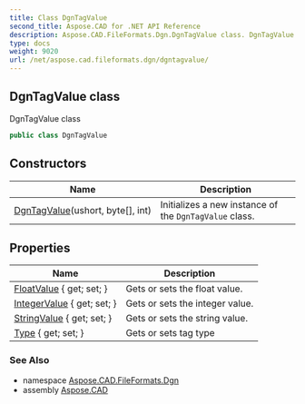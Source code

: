 ```yaml
---
title: Class DgnTagValue
second_title: Aspose.CAD for .NET API Reference
description: Aspose.CAD.FileFormats.Dgn.DgnTagValue class. DgnTagValue class
type: docs
weight: 9020
url: /net/aspose.cad.fileformats.dgn/dgntagvalue/
---
```

## DgnTagValue class

DgnTagValue class

```csharp
public class DgnTagValue
```

## Constructors

| Name | Description |
| --- | --- |
| [DgnTagValue](dgntagvalue/)(ushort, byte[], int) | Initializes a new instance of the `DgnTagValue` class. |

## Properties

| Name | Description |
| --- | --- |
| [FloatValue](../../aspose.cad.fileformats.dgn/dgntagvalue/floatvalue/) { get; set; } | Gets or sets the float value. |
| [IntegerValue](../../aspose.cad.fileformats.dgn/dgntagvalue/integervalue/) { get; set; } | Gets or sets the integer value. |
| [StringValue](../../aspose.cad.fileformats.dgn/dgntagvalue/stringvalue/) { get; set; } | Gets or sets the string value. |
| [Type](../../aspose.cad.fileformats.dgn/dgntagvalue/type/) { get; set; } | Gets or sets tag type |

### See Also

* namespace [Aspose.CAD.FileFormats.Dgn](../../aspose.cad.fileformats.dgn/)
* assembly [Aspose.CAD](../../)


